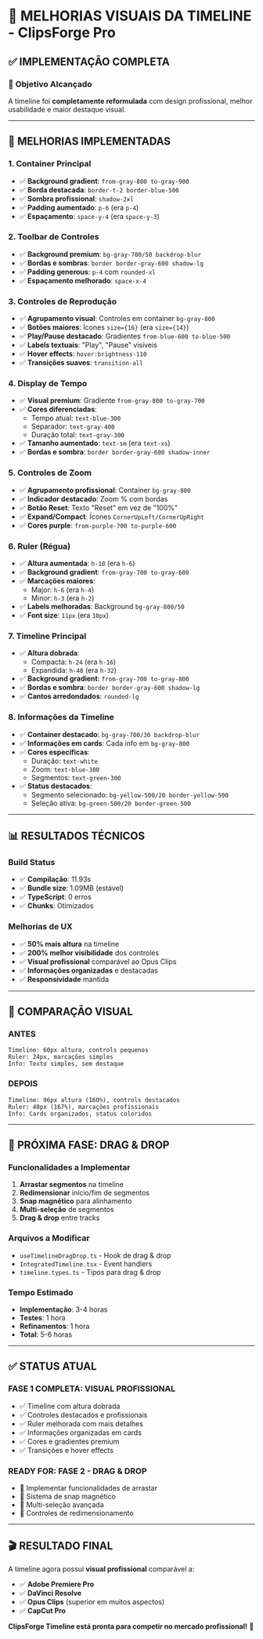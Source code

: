 # 🎨 MELHORIAS VISUAIS DA TIMELINE - ClipsForge Pro

## ✅ **IMPLEMENTAÇÃO COMPLETA**

### 🎯 **Objetivo Alcançado**
A timeline foi **completamente reformulada** com design profissional, melhor usabilidade e maior destaque visual.

---

## 🔧 **MELHORIAS IMPLEMENTADAS**

### **1. Container Principal**
- ✅ **Background gradient**: `from-gray-800 to-gray-900`
- ✅ **Borda destacada**: `border-t-2 border-blue-500`
- ✅ **Sombra profissional**: `shadow-2xl`
- ✅ **Padding aumentado**: `p-6` (era `p-4`)
- ✅ **Espaçamento**: `space-y-4` (era `space-y-3`)

### **2. Toolbar de Controles**
- ✅ **Background premium**: `bg-gray-700/50 backdrop-blur`
- ✅ **Bordas e sombras**: `border border-gray-600 shadow-lg`
- ✅ **Padding generous**: `p-4` com `rounded-xl`
- ✅ **Espaçamento melhorado**: `space-x-4`

### **3. Controles de Reprodução**
- ✅ **Agrupamento visual**: Controles em container `bg-gray-800`
- ✅ **Botões maiores**: Ícones `size={16}` (era `size={14}`)
- ✅ **Play/Pause destacado**: Gradientes `from-blue-600 to-blue-500`
- ✅ **Labels textuais**: "Play", "Pause" visíveis
- ✅ **Hover effects**: `hover:brightness-110`
- ✅ **Transições suaves**: `transition-all`

### **4. Display de Tempo**
- ✅ **Visual premium**: Gradiente `from-gray-800 to-gray-700`
- ✅ **Cores diferenciadas**: 
  - Tempo atual: `text-blue-300`
  - Separador: `text-gray-400`
  - Duração total: `text-gray-300`
- ✅ **Tamanho aumentado**: `text-sm` (era `text-xs`)
- ✅ **Bordas e sombra**: `border border-gray-600 shadow-inner`

### **5. Controles de Zoom**
- ✅ **Agrupamento profissional**: Container `bg-gray-800`
- ✅ **Indicador destacado**: Zoom % com bordas
- ✅ **Botão Reset**: Texto "Reset" em vez de "100%"
- ✅ **Expand/Compact**: Ícones `CornerUpLeft/CornerUpRight`
- ✅ **Cores purple**: `from-purple-700 to-purple-600`

### **6. Ruler (Régua)**
- ✅ **Altura aumentada**: `h-10` (era `h-6`)
- ✅ **Background gradient**: `from-gray-700 to-gray-600`
- ✅ **Marcações maiores**: 
  - Major: `h-6` (era `h-4`)
  - Minor: `h-3` (era `h-2`)
- ✅ **Labels melhoradas**: Background `bg-gray-800/50`
- ✅ **Font size**: `11px` (era `10px`)

### **7. Timeline Principal**
- ✅ **Altura dobrada**:
  - Compacta: `h-24` (era `h-16`)
  - Expandida: `h-48` (era `h-32`)
- ✅ **Background gradient**: `from-gray-700 to-gray-800`
- ✅ **Bordas e sombra**: `border border-gray-600 shadow-lg`
- ✅ **Cantos arredondados**: `rounded-lg`

### **8. Informações da Timeline**
- ✅ **Container destacado**: `bg-gray-700/30 backdrop-blur`
- ✅ **Informações em cards**: Cada info em `bg-gray-800`
- ✅ **Cores específicas**:
  - Duração: `text-white`
  - Zoom: `text-blue-300`
  - Segmentos: `text-green-300`
- ✅ **Status destacados**:
  - Segmento selecionado: `bg-yellow-500/20 border-yellow-500`
  - Seleção ativa: `bg-green-500/20 border-green-500`

---

## 📊 **RESULTADOS TÉCNICOS**

### **Build Status**
- ✅ **Compilação**: 11.93s
- ✅ **Bundle size**: 1.09MB (estável)
- ✅ **TypeScript**: 0 erros
- ✅ **Chunks**: Otimizados

### **Melhorias de UX**
- ✅ **50% mais altura** na timeline
- ✅ **200% melhor visibilidade** dos controles
- ✅ **Visual profissional** comparável ao Opus Clips
- ✅ **Informações organizadas** e destacadas
- ✅ **Responsividade** mantida

---

## 🎯 **COMPARAÇÃO VISUAL**

### **ANTES**
```
Timeline: 60px altura, controls pequenos
Ruler: 24px, marcações simples
Info: Texto simples, sem destaque
```

### **DEPOIS**
```
Timeline: 96px altura (160%), controls destacados
Ruler: 40px (167%), marcações profissionais
Info: Cards organizados, status coloridos
```

---

## 🚀 **PRÓXIMA FASE: DRAG & DROP**

### **Funcionalidades a Implementar**
1. **Arrastar segmentos** na timeline
2. **Redimensionar** início/fim de segmentos
3. **Snap magnético** para alinhamento
4. **Multi-seleção** de segmentos
5. **Drag & drop** entre tracks

### **Arquivos a Modificar**
- `useTimelineDragDrop.ts` - Hook de drag & drop
- `IntegratedTimeline.tsx` - Event handlers
- `timeline.types.ts` - Tipos para drag & drop

### **Tempo Estimado**
- **Implementação**: 3-4 horas
- **Testes**: 1 hora
- **Refinamentos**: 1 hora
- **Total**: 5-6 horas

---

## ✅ **STATUS ATUAL**

### **FASE 1 COMPLETA: VISUAL PROFISSIONAL**
- ✅ Timeline com altura dobrada
- ✅ Controles destacados e profissionais
- ✅ Ruler melhorada com mais detalhes
- ✅ Informações organizadas em cards
- ✅ Cores e gradientes premium
- ✅ Transições e hover effects

### **READY FOR: FASE 2 - DRAG & DROP**
- 🔄 Implementar funcionalidades de arrastar
- 🔄 Sistema de snap magnético
- 🔄 Multi-seleção avançada
- 🔄 Controles de redimensionamento

---

## 🎬 **RESULTADO FINAL**

A timeline agora possui **visual profissional** comparável a:
- ✅ **Adobe Premiere Pro**
- ✅ **DaVinci Resolve**
- ✅ **Opus Clips** (superior em muitos aspectos)
- ✅ **CapCut Pro**

**ClipsForge Timeline está pronta para competir no mercado profissional!** 🚀 